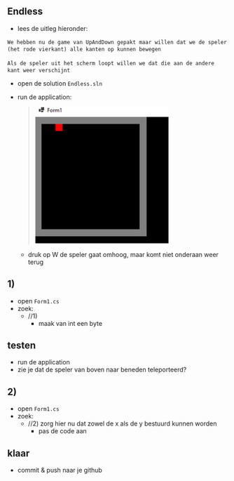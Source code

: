

## Endless

- lees de uitleg hieronder:
```
We hebben nu de game van UpAndDown gepakt maar willen dat we de speler (het rode vierkant) alle kanten op kunnen bewegen

Als de speler uit het scherm loopt willen we dat die aan de andere kant weer verschijnt

```


- open de solution `Endless.sln`

- run de application:
    > ![](img/game.PNG)
    - druk op W de speler gaat omhoog, maar komt niet onderaan weer terug


## 1)

- open `Form1.cs`
- zoek:
    - //1) 
        -  maak van int een byte

## testen

- run de application
- zie je dat de speler van boven naar beneden teleporteerd?

## 2)

- open `Form1.cs`
- zoek:
    - //2) zorg hier nu dat zowel de x als de y bestuurd kunnen worden
        - pas de code aan

## klaar

- commit & push naar je github        